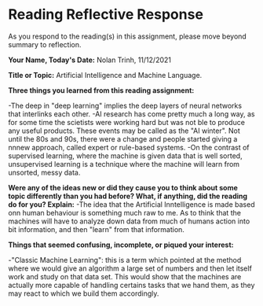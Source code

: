 # Reading Reflective Response

As you respond to the reading(s) in this assignment, please move beyond
summary to reflection.

**Your Name, Today's Date:**   Nolan Trinh, 11/12/2021


**Title or Topic:**  Artificial Intelligence and Machine Language.


**Three things you learned from this reading assignment:**

-The deep in "deep learning" implies the deep layers of neural networks that interlinks each other.
-AI research has come pretty much a long way, as for some time the scietists were working hard but was not ble to produce any useful products. These events may be called as the "AI winter". Not until the 80s and 90s, there were a change and people started giving a nnnew approach, called expert or rule-based systems.
-On the contrast of supervised learning, where the machine is given data that is well sorted, unsupervised learning is a technique where the machine will learn from unsorted, messy data.



**Were any of the ideas new or did they cause you to think about some topic
differently than you had before?  What, if anything, did the reading
do for you?  Explain:**
-The idea that the Artificial Inntelligence is made based onn human behaviour is something much raw to me. As to think that the machines will have to analyze down data from much of humans action into bit information, and then "learn" from that information. 






**Things that seemed confusing, incomplete, or piqued your interest:**

-"Classic Machine Learning": this is a term which pointed at the method where we would give an algorithm a large set of numbers and then let itself work and study on that data set. This would show that the machines are actually more capable of handling certains tasks that we hand them, as they may react to which we build them accordingly.



